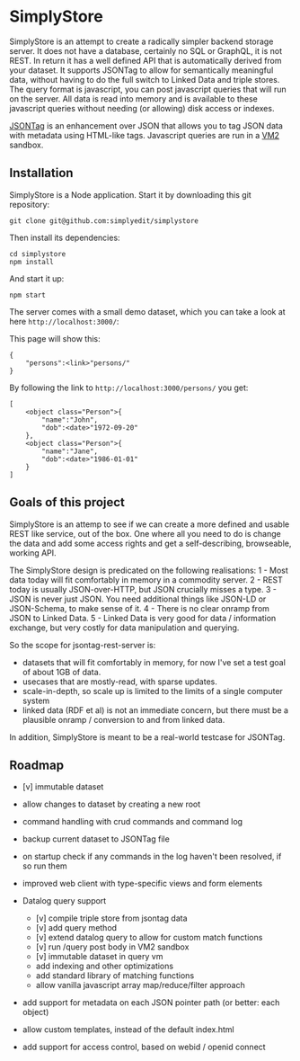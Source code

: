 # SimplyStore

SimplyStore is an attempt to create a radically simpler backend storage server. It does not have a database, certainly no SQL or GraphQL, it is not REST. In return it has a well defined API that is automatically derived from your dataset. It supports JSONTag to allow for semantically meaningful data, without having to do the full switch to Linked Data and triple stores. The query format is javascript, you can post javascript queries that will run on the server. All data is read into memory and is available to these javascript queries without needing (or allowing) disk access or indexes.

[JSONTag](https://github.com/poef/jsontag) is an enhancement over JSON that allows you to tag JSON data with metadata using HTML-like tags.
Javascript queries are run in a [VM2](https://www.npmjs.com/package/vm2) sandbox.


## Installation

SimplyStore is a Node application. Start it by downloading this git repository:

```shell
git clone git@github.com:simplyedit/simplystore
```

Then install its dependencies:

```shell
cd simplystore
npm install
```

And start it up:

```shell
npm start 
```

The server comes with a small demo dataset, which you can take a look at here `http://localhost:3000/`:

This page will show this:

```
{
    "persons":<link>"persons/"
}
```

By following the link to `http://localhost:3000/persons/` you get:

```
[
    <object class="Person">{
        "name":"John",
        "dob":<date>"1972-09-20"
    },
    <object class="Person">{
        "name":"Jane",
        "dob":<date>"1986-01-01"
    }
]
```

## Goals of this project

SimplyStore is an attemp to see if we can create a more defined and usable REST like service, out of the box. One where all you need to do is change the data and add some access rights and get a self-describing, browseable, working API.

The SimplyStore design is predicated on the following realisations:
1 - Most data today will fit comfortably in memory in a commodity server.
2 - REST today is usually JSON-over-HTTP, but JSON crucially misses a <link> type.
3 - JSON is never just JSON. You need additional things like JSON-LD or JSON-Schema, to make sense of it. 
4 - There is no clear onramp from JSON to Linked Data.
5 - Linked Data is very good for data / information exchange, but very costly for data manipulation and querying.

So the scope for jsontag-rest-server is:
- datasets that will fit comfortably in memory, for now I've set a test goal of about 1GB of data.
- usecases that are mostly-read, with sparse updates.
- scale-in-depth, so scale up is limited to the limits of a single computer system
- linked data (RDF et al) is not an immediate concern, but there must be a plausible onramp / conversion to and from linked data.

In addition, SimplyStore is meant to be a real-world testcase for JSONTag.

## Roadmap

- [v] immutable dataset
- allow changes to dataset by creating a new root
- command handling with crud commands and command log
- backup current dataset to JSONTag file
- on startup check if any commands in the log haven't been resolved, if so run them

- improved web client with type-specific views and form elements

- Datalog query support
  - [v] compile triple store from jsontag data
  - [v] add query method
  - [v] extend datalog query to allow for custom match functions
  - [v] run /query post body in VM2 sandbox
  - [v] immutable dataset in query vm
  - add indexing and other optimizations
  - add standard library of matching functions
  - allow vanilla javascript array map/reduce/filter approach

- add support for metadata on each JSON pointer path (or better: each object)
- allow custom templates, instead of the default index.html
- add support for access control, based on webid / openid connect

